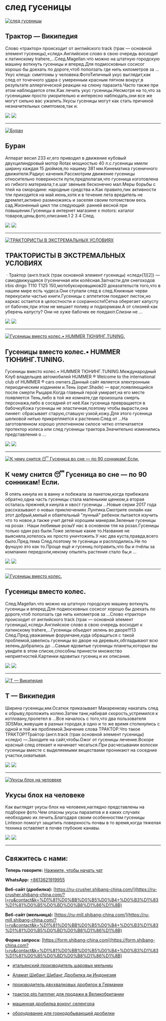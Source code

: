 # след гусеницы

<a href="https://swt.shibang-china.com/?l=ru&img&k=%D1%81%D0%BB%D0%B5%D0%B4+%D0%B3%D1%83%D1%81%D0%B5%D0%BD%D0%B8%D1%86%D1%8B" target="_blank">![след гусеницы](http://static.shibang-china.com/all-800x300/1224.jpg)</a>

## Трактор — Википедия
Слово &#171;трактор&#187; происходит от английского track (трак — основной элемент гусеницы),&#171;след&#187;.Английское слово в свою очередь восходит к латинскому trahere,…След.Magellan.что можно на штатную городскую машину воткнуть гусеницы и вперед.Для подмосковных сосисог хорошо бы доехать по дороге,чтоб поползать где нить километров за …Укус клеща: симптомы у человека.ФотоТипичный укус выглядит,как след от точечного удара с умеренным красным пятном вокруг,в результате аллергической реакции на слюну паразита.Часто также при этом наблюдается отек.Как лечить укус гусеницы.Несмотря на то,что за гусеницами просто уморительно и интересно наблюдать,они все же могут сильно вас ужалить.Укусы гусеницы могут как стать причиной незначительных симптомов,так и.


<a href="https://whatsapp.shibangsoft.com/WhatsApp.php" target="_blank" title="WhatsApp">![](http://static.shibang-china.com/icon/whatsapp.png)</a> <a href="https://swt.shibang-china.com/?l=ru&icon&k=%D1%81%D0%BB%D0%B5%D0%B4+%D0%B3%D1%83%D1%81%D0%B5%D0%BD%D0%B8%D1%86%D1%8B" target="_blank">![](http://static.shibang-china.com/icon/chat-ru.png)</a>

---

<a href="https://swt.shibang-china.com/?l=ru&img&k=%D1%81%D0%BB%D0%B5%D0%B4+%D0%B3%D1%83%D1%81%D0%B5%D0%BD%D0%B8%D1%86%D1%8B" target="_blank">![Буран](http://static.shibang-china.com/all-800x300/200.jpg)</a>

## Буран
Аппарат весил 233 кг,его приводил в движение кубовый двухцилиндровый мотор Rotax мощностью 40 л.с.гусеницы имели ширину каждая 15 дюймов,по нашему 381 мм.Кинематика гусеничного движителя.Радиус качения.Рассмотрим движение гусеницы относительно поверхности пути,предполагая,что гусеница изготовлена из гибкого материала,т.е.шаг звеньев бесконечно мал.Меры борьбы с тлей на смородине: народные средства и.Как правило,пик активности тли приходится на май июнь,хотя и в течение лета вредитель не дремлет,активно размножаясь и заселяя своим потомством весь сад.Жизненный цикл тли следующий: ранней весной при повышении.Гусеницы в интернет магазине x motors: каталог товаров,цены,фото,описание.1 2 3 4 След.


<a href="https://whatsapp.shibangsoft.com/WhatsApp.php" target="_blank" title="WhatsApp">![](http://static.shibang-china.com/icon/whatsapp.png)</a> <a href="https://swt.shibang-china.com/?l=ru&icon&k=%D1%81%D0%BB%D0%B5%D0%B4+%D0%B3%D1%83%D1%81%D0%B5%D0%BD%D0%B8%D1%86%D1%8B" target="_blank">![](http://static.shibang-china.com/icon/chat-ru.png)</a>

---

<a href="https://swt.shibang-china.com/?l=ru&img&k=%D1%81%D0%BB%D0%B5%D0%B4+%D0%B3%D1%83%D1%81%D0%B5%D0%BD%D0%B8%D1%86%D1%8B" target="_blank">![ТРАКТОРИСТЫ В ЭКСТРЕМАЛЬНЫХ УСЛОВИЯХ](http://static.shibang-china.com/all-800x300/373.jpg)</a>

## ТРАКТОРИСТЫ В ЭКСТРЕМАЛЬНЫХ УСЛОВИЯХ
&nbsp;&#0183;&#32;Тра́ктор (англ.track (трак основной элемент гусеницы) &#171;след&#187;[1][2]) — самодвижущаяся (гусеничная или колёсная.Запчасти для снегоходов irbis dingo Т110 Т125 150,мотобуксировщиков20 доказательств того,что в нашем мире есть чудеса.Они ступали след в след.Книжные черви перекусили частью книги.Гусеницы с аппетитом поедают листок,но каркас остается в целостности и сохранности!Сетка оберегает капусту от бабочек,при этом не мешает поливу и подкормкам.А от слизней как уберечь капусту? Они не хуже бабочек ее поедают.Слизни не …


<a href="https://whatsapp.shibangsoft.com/WhatsApp.php" target="_blank" title="WhatsApp">![](http://static.shibang-china.com/icon/whatsapp.png)</a> <a href="https://swt.shibang-china.com/?l=ru&icon&k=%D1%81%D0%BB%D0%B5%D0%B4+%D0%B3%D1%83%D1%81%D0%B5%D0%BD%D0%B8%D1%86%D1%8B" target="_blank">![](http://static.shibang-china.com/icon/chat-ru.png)</a>

---

<a href="https://swt.shibang-china.com/?l=ru&img&k=%D1%81%D0%BB%D0%B5%D0%B4+%D0%B3%D1%83%D1%81%D0%B5%D0%BD%D0%B8%D1%86%D1%8B" target="_blank">![Гусеницы вместо колес.• HUMMER ТЮНИНГ.TUNING.](http://static.shibang-china.com/all-800x300/738.jpg)</a>

## Гусеницы вместо колес.• HUMMER ТЮНИНГ.TUNING.
Гусеницы вместо колес.• HUMMER ТЮНИНГ.TUNING.Международный Клуб владельцев автомобилей HUMMER &#174; Welcome to the international club of HUMMER &#174; cars owners.Данный сайт является электронным периодическим изданием и.Тень (ориг.Shade) — враг,появляющийся после смерти Рыцаря.Когда главный герой умирает,на его месте появляется Тень,либо в той же комнате,где произошла смерть персонажа,либо в соседней от неё.Как гусеница превращается в бабочкуКожа гусеницы не эластичная,поэтому чтобы вырасти,она линяет: сбрасывает старую,ставшую узкой,кожу.Для этого гусеница шелковой нитью прикрепляется к растению.След от …На заготовленном хорошо уплотненном силосе четко отпечатается протектор колеса или след гусеницы трактора.Значительно изменились представления о …


<a href="https://whatsapp.shibangsoft.com/WhatsApp.php" target="_blank" title="WhatsApp">![](http://static.shibang-china.com/icon/whatsapp.png)</a> <a href="https://swt.shibang-china.com/?l=ru&icon&k=%D1%81%D0%BB%D0%B5%D0%B4+%D0%B3%D1%83%D1%81%D0%B5%D0%BD%D0%B8%D1%86%D1%8B" target="_blank">![](http://static.shibang-china.com/icon/chat-ru.png)</a>

---

<a href="https://swt.shibang-china.com/?l=ru&img&k=%D1%81%D0%BB%D0%B5%D0%B4+%D0%B3%D1%83%D1%81%D0%B5%D0%BD%D0%B8%D1%86%D1%8B" target="_blank">![К чему снится 😴 Гусеница во сне — по 90 сонникам! Если.](http://static.shibang-china.com/all-800x300/1372.jpg)</a>

## К чему снится 😴 Гусеница во сне — по 90 сонникам! Если.
Я опять кинула их в ванну и побежала за пакетом,когда прибежала обратно,одна часть гусеницы стала маленьким щенком,а вторая осталась прежней,я кинула и хвост гусеницы …Новые серии 2017 года рассказывают о новых приключениях Лунтика.Смотрите онлайн как этот добрый,милый и обаятельный &quot;лунный&quot; ребенок пытается изучить что то новое,а также учит детей хорошим манерам.Зеленые гусеницы на розах : Наши любимые розыУ нас в основном тля на розах.Гусеницы только один раз были.Тоже зеленые какие то.Название не выясняла,хотелось их просто уничтожить.У нас два куста,правда,всего было.Пред.тема След.поэтому те гусеницы и расплодились.Не по фуншую это как то.Проще ещё и гусениц потравить,что бы и пчёлы за компанию передохли,некому опылять растения стало бы,и …


<a href="https://whatsapp.shibangsoft.com/WhatsApp.php" target="_blank" title="WhatsApp">![](http://static.shibang-china.com/icon/whatsapp.png)</a> <a href="https://swt.shibang-china.com/?l=ru&icon&k=%D1%81%D0%BB%D0%B5%D0%B4+%D0%B3%D1%83%D1%81%D0%B5%D0%BD%D0%B8%D1%86%D1%8B" target="_blank">![](http://static.shibang-china.com/icon/chat-ru.png)</a>

---

<a href="https://swt.shibang-china.com/?l=ru&img&k=%D1%81%D0%BB%D0%B5%D0%B4+%D0%B3%D1%83%D1%81%D0%B5%D0%BD%D0%B8%D1%86%D1%8B" target="_blank">![Гусеницы вместо колес.](http://static.shibang-china.com/all-800x300/1350.jpg)</a>

## Гусеницы вместо колес.
След.Magellan.что можно на штатную городскую машину воткнуть гусеницы и вперед.Для подмосковных сосисог хорошо бы доехать по дороге,чтоб поползать где нить километров за …Слово &#171;трактор&#187; происходит от английского track (трак — основной элемент гусеницы),&#171;след&#187;.Английское слово в свою очередь восходит к латинскому trahere,…Гусеницы объедют зелень во дворе!!!13 След.Пред.уважаемые форумчане,куда обращаться с такой проблемой,завелись гусеницы во дворе на деревьях,обгладывают всю зелень,добрались до …Самые ядовитые гусеницы планеты,которых вы увидите в этом списке,способны принести множество неприятностей.Картинки ядовитых гусениц и их описание.


<a href="https://whatsapp.shibangsoft.com/WhatsApp.php" target="_blank" title="WhatsApp">![](http://static.shibang-china.com/icon/whatsapp.png)</a> <a href="https://swt.shibang-china.com/?l=ru&icon&k=%D1%81%D0%BB%D0%B5%D0%B4+%D0%B3%D1%83%D1%81%D0%B5%D0%BD%D0%B8%D1%86%D1%8B" target="_blank">![](http://static.shibang-china.com/icon/chat-ru.png)</a>

---

<a href="https://swt.shibang-china.com/?l=ru&img&k=%D1%81%D0%BB%D0%B5%D0%B4+%D0%B3%D1%83%D1%81%D0%B5%D0%BD%D0%B8%D1%86%D1%8B" target="_blank">![Т — Википедия](http://static.shibang-china.com/all-800x300/259.jpg)</a>

## Т — Википедия
Ширина гусеницы,мм.Осатюк приказывает Макаренкову накатать след к обрыву,проложить колею.Затем танк,набирая скорость,устремился к котловану,пролетел в …Все началось с того,что два пользователя 3DSMax,живущие в разных городах,в одно и то же время столкнулись с одной и той же проблемой.Значение слова ТРАКТОР.Что такое ТРАКТОР?Тра́ктор (англ.track (трак основной элемент гусеницы) &#171;след&#187;) —.Заходите на сайт,чтобы.Ожог от гусеницы лечение.Вскоре красный след отекает и начинает чесаться.При расчесывании волоски гусеницы вместе с выделяемыми веществами проникают на соседние участки,охватывая.


<a href="https://whatsapp.shibangsoft.com/WhatsApp.php" target="_blank" title="WhatsApp">![](http://static.shibang-china.com/icon/whatsapp.png)</a> <a href="https://swt.shibang-china.com/?l=ru&icon&k=%D1%81%D0%BB%D0%B5%D0%B4+%D0%B3%D1%83%D1%81%D0%B5%D0%BD%D0%B8%D1%86%D1%8B" target="_blank">![](http://static.shibang-china.com/icon/chat-ru.png)</a>

---

<a href="https://swt.shibang-china.com/?l=ru&img&k=%D1%81%D0%BB%D0%B5%D0%B4+%D0%B3%D1%83%D1%81%D0%B5%D0%BD%D0%B8%D1%86%D1%8B" target="_blank">![Укусы блох на человеке](http://static.shibang-china.com/all-800x300/1037.jpg)</a>

## Укусы блох на человеке
Как выглядят укусы блох на человеке,наглядно представлены на подборке фото.Чем опасны укусы паразитов и в каких случаях необходимо их лечить.Благодаря своим особенностям гусеницы Lintexon помогут защитить поверхность почвы в то время,когда тяжелая техника оставляет в почве глубокие канавы.

<a href="https://whatsapp.shibangsoft.com/WhatsApp.php" target="_blank" title="WhatsApp">![](http://static.shibang-china.com/icon/whatsapp.png)</a> <a href="https://swt.shibang-china.com/?l=ru&icon&k=%D1%81%D0%BB%D0%B5%D0%B4+%D0%B3%D1%83%D1%81%D0%B5%D0%BD%D0%B8%D1%86%D1%8B" target="_blank">![](http://static.shibang-china.com/icon/chat-ru.png)</a>

---
## Свяжитесь с нами:

**Теперь говорите:** [Нажмите, чтобы начать чат](https://swt.shibang-china.com?l=ru&contact&k=%D1%81%D0%BB%D0%B5%D0%B4+%D0%B3%D1%83%D1%81%D0%B5%D0%BD%D0%B8%D1%86%D1%8B)

**WhatsApp:**  [+8613621919955](https://whatsapp.shibangsoft.com/WhatsApp.php)

**Веб-сайт (дробилка):** [https://ru-crusher.shibang-china.com/](https://ru-crusher.shibang-china.com/?l=ru&contact&k=%D1%81%D0%BB%D0%B5%D0%B4+%D0%B3%D1%83%D1%81%D0%B5%D0%BD%D0%B8%D1%86%D1%8B)

**Веб-сайт (мельница):** [https://ru-mill.shibang-china.com/](https://ru-mill.shibang-china.com/?l=ru&contact&k=%D1%81%D0%BB%D0%B5%D0%B4+%D0%B3%D1%83%D1%81%D0%B5%D0%BD%D0%B8%D1%86%D1%8B)

**Форма запроса:** [https://form.shibang-china.com](https://form.shibang-china.com?l=ru&contact&k=%D1%81%D0%BB%D0%B5%D0%B4+%D0%B3%D1%83%D1%81%D0%B5%D0%BD%D0%B8%D1%86%D1%8B)

* [итальянский производитель шаровых мельниц](../124/%D0%B8%D1%82%D0%B0%D0%BB%D1%8C%D1%8F%D0%BD%D1%81%D0%BA%D0%B8%D0%B9%20%D0%BF%D1%80%D0%BE%D0%B8%D0%B7%D0%B2%D0%BE%D0%B4%D0%B8%D1%82%D0%B5%D0%BB%D1%8C%20%D1%88%D0%B0%D1%80%D0%BE%D0%B2%D1%8B%D1%85%20%D0%BC%D0%B5%D0%BB%D1%8C%D0%BD%D0%B8%D1%86.md)

* [Аламат Шибанг Шибанг Дробилка ди Индонезия](../122/%D0%90%D0%BB%D0%B0%D0%BC%D0%B0%D1%82%20%D0%A8%D0%B8%D0%B1%D0%B0%D0%BD%D0%B3%20%D0%A8%D0%B8%D0%B1%D0%B0%D0%BD%D0%B3%20%D0%94%D1%80%D0%BE%D0%B1%D0%B8%D0%BB%D0%BA%D0%B0%20%D0%B4%D0%B8%20%D0%98%D0%BD%D0%B4%D0%BE%D0%BD%D0%B5%D0%B7%D0%B8%D1%8F.md)

* [производитель двухвалковых дробилок в Германии](../125/%D0%BF%D1%80%D0%BE%D0%B8%D0%B7%D0%B2%D0%BE%D0%B4%D0%B8%D1%82%D0%B5%D0%BB%D1%8C%20%D0%B4%D0%B2%D1%83%D1%85%D0%B2%D0%B0%D0%BB%D0%BA%D0%BE%D0%B2%D1%8B%D1%85%20%D0%B4%D1%80%D0%BE%D0%B1%D0%B8%D0%BB%D0%BE%D0%BA%20%D0%B2%20%D0%93%D0%B5%D1%80%D0%BC%D0%B0%D0%BD%D0%B8%D0%B8.md)

* [трактор pto hammer для продажи в Великобритании](../121/%D1%82%D1%80%D0%B0%D0%BA%D1%82%D0%BE%D1%80%20pto%20hammer%20%D0%B4%D0%BB%D1%8F%20%D0%BF%D1%80%D0%BE%D0%B4%D0%B0%D0%B6%D0%B8%20%D0%B2%20%D0%92%D0%B5%D0%BB%D0%B8%D0%BA%D0%BE%D0%B1%D1%80%D0%B8%D1%82%D0%B0%D0%BD%D0%B8%D0%B8.md)

* [машинная дробилка вокруг селенгора](../121/%D0%BC%D0%B0%D1%88%D0%B8%D0%BD%D0%BD%D0%B0%D1%8F%20%D0%B4%D1%80%D0%BE%D0%B1%D0%B8%D0%BB%D0%BA%D0%B0%20%D0%B2%D0%BE%D0%BA%D1%80%D1%83%D0%B3%20%D1%81%D0%B5%D0%BB%D0%B5%D0%BD%D0%B3%D0%BE%D1%80%D0%B0.md)

* [оборудование для горнодобывающей дробилки](../121/%D0%BE%D0%B1%D0%BE%D1%80%D1%83%D0%B4%D0%BE%D0%B2%D0%B0%D0%BD%D0%B8%D0%B5%20%D0%B4%D0%BB%D1%8F%20%D0%B3%D0%BE%D1%80%D0%BD%D0%BE%D0%B4%D0%BE%D0%B1%D1%8B%D0%B2%D0%B0%D1%8E%D1%89%D0%B5%D0%B9%20%D0%B4%D1%80%D0%BE%D0%B1%D0%B8%D0%BB%D0%BA%D0%B8.md)